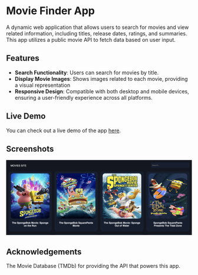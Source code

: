 # Movie Finder App

A dynamic web application that allows users to search for movies and view related information, including titles, release dates, ratings, and summaries. This app utilizes a public movie API to fetch data based on user input.

## Features

- **Search Functionality**: Users can search for movies by title.
- **Display Movie Images**: Shows images related to each movie, providing a visual representation
- **Responsive Design**: Compatible with both desktop and mobile devices, ensuring a user-friendly experience across all platforms.

## Live Demo

You can check out a live demo of the app [here](#).

## Screenshots

![Movie Finder App Screenshot](movie.png)

## Acknowledgements

The Movie Database (TMDb) for providing the API that powers this app.
